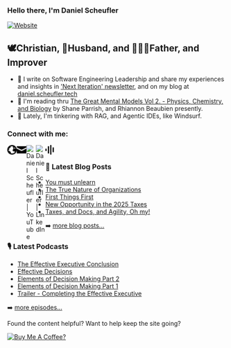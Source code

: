 ### Hello there, I'm Daniel Scheufler 

[![Website](https://img.shields.io/website?label=daniel.scheufler.tech&style=for-the-badge&url=https%3A%2F%2Fdaniel.scheufler.tech)][website]

## 🕊️Christian, 👫Husband, and 👨‍👩‍👧Father, and Improver
- 👀 I write on Software Engineering Leadership and share my experiences and insights in  ['Next Iteration' newsletter][newsletter], and on my blog at [daniel.scheufler.tech][website]
- 📕 I'm reading thru [The Great Mental Models Vol 2. - Physics, Chemistry, and Biology][book] by Shane Parrish, and Rhiannon Beaubien presently.
- 🤖 Lately, I'm tinkering with RAG, and Agentic IDEs, like Windsurf. 


### Connect with me:

[<img align="left" alt="daniel.scheufler.tech" width="22px" src="https://raw.githubusercontent.com/iconic/open-iconic/master/svg/globe.svg" />][website]
[<img align="left" alt="daniel@scheufler.tech" width="22px" src="https://raw.githubusercontent.com/iconic/open-iconic/master/svg/envelope-closed.svg" />][email]
[<img align="left" alt="Daniel Scheufler | YouTube" width="22px" src="https://cdn.jsdelivr.net/npm/simple-icons@v3/icons/youtube.svg" />][youtube]
[<img align="left" alt="Daniel Scheufler | LinkedIn" width="22px" src="https://cdn.jsdelivr.net/npm/simple-icons@v3/icons/linkedin.svg" />][linkedin]
[<img align="left" alt="A Journeyman's Travels Podcast | Anchor" width="22px" src="https://raw.githubusercontent.com/iconic/open-iconic/master/svg/audio-spectrum.svg" />][podcast]

<br />


### 📕 Latest Blog Posts

<!-- BLOG-POST-LIST:START -->
- [You must unlearn](https://daniel.scheufler.tech/blog/you-must-unlearn/)
- [The True Nature of Organizations](https://daniel.scheufler.tech/blog/true-nature-org/)
- [First Things First](https://daniel.scheufler.tech/blog/first-things-first/)
- [New Opportunity in the 2025 Taxes](https://daniel.scheufler.tech/blog/tax-partners/)
- [Taxes, and Docs, and Agility, Oh my!](https://daniel.scheufler.tech/blog/taxes-docs-ohmy/)
<!-- BLOG-POST-LIST:END -->

➡️ [more blog posts...](https://daniel.scheufler.tech)

### 🎙️ Latest Podcasts
<!-- PODCAST-LIST:START -->
- [The Effective Executive Conclusion](https://podcasters.spotify.com/pod/show/journeymans-travels/episodes/The-Effective-Executive-Conclusion-e2q16nr)
- [Effective Decisions](https://podcasters.spotify.com/pod/show/journeymans-travels/episodes/Effective-Decisions-e2pt42q)
- [Elements of Decision Making Part 2](https://podcasters.spotify.com/pod/show/journeymans-travels/episodes/Elements-of-Decision-Making-Part-2-e2pt41u)
- [Elements of Decision Making Part 1](https://podcasters.spotify.com/pod/show/journeymans-travels/episodes/Elements-of-Decision-Making-Part-1-e2pt40e)
- [Trailer - Completing the Effective Executive](https://podcasters.spotify.com/pod/show/journeymans-travels/episodes/Trailer---Completing-the-Effective-Executive-e2q16kh)
<!-- PODCAST-LIST:END -->

➡️ [more episodes...](https://anchor.fm/journeymans-travels)


Found the content helpful? Want to help keep the site going?

<a href="https://www.buymeacoffee.com/djscheuf" target="_blank"><img src="https://cdn.buymeacoffee.com/buttons/v2/arial-green.png" alt="Buy Me A Coffee?" style="height: 60px !important;width: 217px !important;" ></a>

[website]: https://daniel.scheufler.tech
[youtube]: https://www.youtube.com/channel/UCudsO4RmJDekSneHkTkyAAw
[linkedin]: https://www.linkedin.com/in/danielscheufler/
[email]: mailto:daniel@scheufler.tech
[podcast]: https://anchor.fm/journeymans-travels
[improvingtalks]: https://www.youtube.com/playlist?list=PLqXBkW2Bgxfgw_ye7p9grNCIw3HN_euWL
[leanpub]:https://leanpub.com/u/danielscheufler
[book]: https://www.amazon.com/gp/product/0593719980
[newsletter]:https://subscribepage.io/nOrcj7

<!---
djscheuf/djscheuf is a ✨ special ✨ repository because its `README.md` (this file) appears on your GitHub profile.
You can click the Preview link to take a look at your changes.
--->
